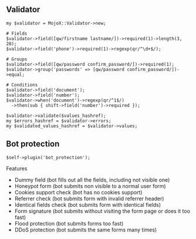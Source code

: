 Validator
---------

    my $validator = MojoX::Validator->new;

    # Fields
    $validator->field([qw/firstname lastname/])->required(1)->length(3, 20);
    $validator->field('phone')->required(1)->regexp(qr/^\d+$/);

    # Groups
    $validator->field([qw/password confirm_password/])->required(1);
    $validator->group('passwords' => [qw/password confirm_password/])->equal;

    # Conditions
    $validator->field('document');
    $validator->field('number');
    $validator->when('document')->regexp(qr/^1$/)
      ->then(sub { shift->field('number')->required });

    $validator->validate($values_hashref);
    my $errors_hashref = $validator->errors;
    my $validated_values_hashref = $validator->values;

Bot protection
--------------

    $self->plugin('bot_protection');

Features

* Dummy field (bot fills out all the fields, including not visible one)
* Honeypot form (bot submits non visible to a normal user form)
* Cookies support check (bot has no cookies support)
* Referrer check (bot submits form with invalid referrer header)
* Identical fields check (bot submits form with identical fields)
* Form signature (bot submits without visiting the form page or does it too fast)
* Flood protection (bot submits forms too fast)
* DDoS protection (bot submits the same forms many times)
